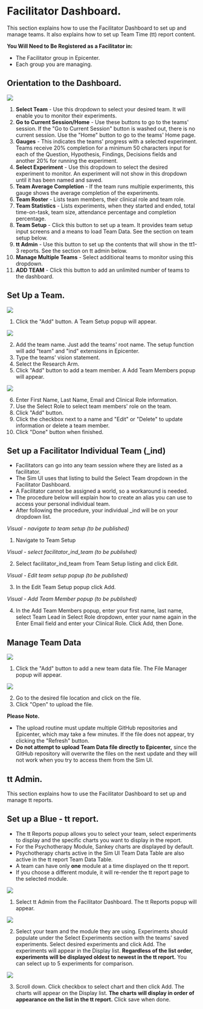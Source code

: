 # Facilitator Dashboard.

This section explains how to use the Facilitator Dashboard to set up and manage teams.  It also explains how to set up Team Time (tt) report content.

**You Will Need to Be Registered as a Facilitator in:**

- The Facilitator group in Epicenter.
- Each group you are managing. 

## Orientation to the Dashboard.

<img src = "https://github.com/lzim/mtl/blob/gh-pages/images/dashboard_overview.png">
  
1. **Select Team** - Use this dropdown to select your desired team. It will enable you to monitor their experiments.
2. **Go to Current Session/Home** - Use these buttons to go to the teams' session.  If the "Go to Current Session" button is washed out, there is no current session.  Use the "Home" button to go to the teams' Home page.
3. **Gauges** - This indicates the teams' progress with a selected experiment. Teams receive 20% completion for a minimum 50 characters input for each of the Question, Hypothesis, Findings, Decisions fields and another 20% for running the experiment.
4. **Select Experiment** - Use this dropdown to select the desired experiment to monitor. An experiment will not show in this dropdown until it has been named and saved.
5. **Team Average Completion** - If the team runs multiple experiments, this gauge shows the average completion of the experiments.
6. **Team Roster** - Lists team members, their clinical role and team role. 
7. **Team Statistics** - Lists experiments, when they started and ended, total time-on-task, team size, attendance percentage and completion percentage.
8. **Team Setup** - Click this button to set up a team. It provides team setup input screens and a means to load Team Data. See the section on team setup below.
9. **tt Admin** - Use this button to set up the contents that will show in the tt1-3 reports. See the section on tt admin below.
10. **Manage Multiple Teams** - Select additional teams to monitor using this dropdown. 
11. **ADD TEAM** - Click this button to add an unlimited number of teams to the dashboard.

## Set Up a Team.

<img src = "https://github.com/lzim/mtl/blob/gh-pages/images/team_setup_overview.png">

1. Click the "Add" button. A Team Setup popup will appear.

<img src = "https://github.com/lzim/mtl/blob/gh-pages/images/add_team_pop_up.png">

2. Add the team name.  Just add the teams' root name. The setup function will add "team" and "ind" extensions in Epicenter.
3. Type the teams' vision statement. 
4. Select the Research Arm.
5. Click "Add" button to add a team member. A Add Team Members popup will appear.

<img src = "https://github.com/lzim/mtl/blob/gh-pages/images/add_team_member_popup.png">

6. Enter First Name, Last Name, Email and Clinical Role information.
7. Use the Select Role to select team members' role on the team.
8. Click "Add" button.
9. Click the checkbox next to a name and "Edit" or "Delete" to update information or delete a team member.
10. Click "Done" button when finished.

## Set up a Facilitator Individual Team (_ind)

- Facilitators can go into any team session where they are listed as a facilitator.
- The Sim UI uses that listing to build the Select Team dropdown in the Facilitator Dashboard.
- A Facilitator cannot be assigned a world, so a workaround is needed.
- The procedure below will explain how to create an alias you can use to access your personal individual team.
- After following the procedure, your individual \_ind will be on your dropdown list.

*Visual - navigate to team setup (to be published)*

1. Navigate to Team Setup 

*Visual - select facilitator\_ind\_team (to be published)*

2. Select facilitator\_ind\_team from Team Setup listing and click Edit.

*Visual - Edit team setup popup (to be published)*

3. In the Edit Team Setup popup click Add.

*Visual - Add Team Member popup (to be published)*

4. In the Add Team Members popup, enter your first name, last name, select Team Lead in Select Role dropdown, enter your name again in the Enter Email field and enter your Clinical Role.  Click Add, then Done.

## Manage Team Data

<img src = "https://github.com/lzim/mtl/blob/gh-pages/images/manage_team_data.png">

1. Click the "Add" button to add a new team data file. The File Manager popup will appear.

<img src = "https://github.com/lzim/mtl/blob/gh-pages/images/select_file_popup.png">
 
2. Go to the desired file location and click on the file.
3. Click "Open" to upload the file.  

**Please Note.**

- The upload routine must update multiple GitHub repositories and Epicenter, which may take a few minutes. If the file does not appear, try clicking the "Refresh" button.
- **Do not attempt to upload Team Data file directly to Epicenter,** since the GitHub repository will overwrite the files on the next update and they will not work when you try to access them from the Sim UI.

## tt Admin.

This section explains how to use the Facilitator Dashboard to set up and manage tt reports.  

## Set up a Blue - tt report.

- The tt Reports popup allows you to select your team, select experiments to display and the specific charts you want to display in the report.
- For the Psychotherapy Module, Sankey charts are displayed by default.
- Psychotherapy charts active in the Sim UI Team Data Table are also active in the tt report Team Data Table.
- A team can have only **one** module at a time displayed on the tt report.  
- If you choose a different module, it will re-render the tt report page to the selected module.

<img src = "https://github.com/lzim/mtl/blob/feature-gh-pages_facilitator_dashboard/images/select%20tt%20admin.png">

1. Select tt Admin from the Facilitator Dashboard. The tt Reports popup will appear.

<img src = "https://github.com/lzim/mtl/blob/feature-gh-pages_facilitator_dashboard/images/select_team_module.png">

2. Select your team and the module they are using.  Experiments should populate under the Select Experiments section with the teams' saved experiments. Select desired experiments and click Add.  The experiments will appear in the Display list.  **Regardless of the list order, experiments will be displayed oldest to newest in the tt report.** You can select up to 5 experiments for comparison.

<img src = "https://github.com/lzim/mtl/blob/feature-gh-pages_facilitator_dashboard/images/select_charts.png">

3. Scroll down.  Click checkbox to select chart and then click Add.  The charts will appear on the Display list.  **The charts will display in order of appearance on the list in the tt report.** Click save when done. 

